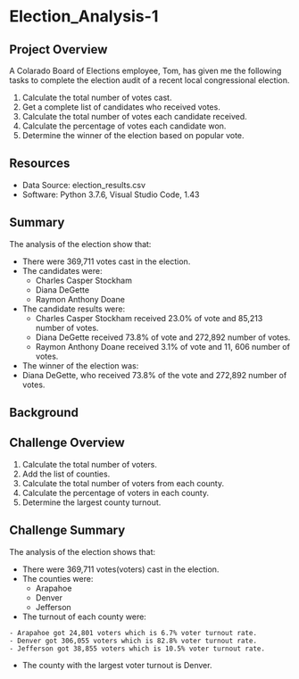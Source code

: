 # Election_Analysis-1

## Project Overview
A Colarado Board of Elections employee, Tom,  has given me the following tasks to complete the election audit of a recent local congressional election.

1. Calculate the total number of votes cast.
2. Get a complete list of candidates who received votes.
3. Calculate the total number of votes each candidate received.
4. Calculate the percentage of votes each candidate won.
5. Determine the winner of the election based on popular vote.

## Resources
- Data Source: election_results.csv
- Software: Python 3.7.6, Visual Studio Code, 1.43

## Summary
The analysis of the election show that:
- There were 369,711 votes cast in the election.
- The candidates were:
  - Charles Casper Stockham
  - Diana DeGette
  - Raymon Anthony Doane
- The candidate results were:
  - Charles Casper Stockham received 23.0% of vote and 85,213 number of votes.
  - Diana DeGette received 73.8% of vote and 272,892 number of votes.
  - Raymon Anthony Doane received 3.1% of vote and 11, 606 number of votes.
 - The winner of the election was:
  - Diana DeGette, who received 73.8% of the vote and 272,892 number of votes.
  
  ## Background 
  
  ## Challenge Overview
  1. Calculate the total number of voters.
  2. Add the list of counties.
  3. Calculate the total number of voters from each county.
  4. Calculate the percentage of voters in each county.
  5. Determine the largest county turnout.
  
  ## Challenge Summary
  The analysis of the election shows that:
  - There were 369,711 votes(voters) cast in the election.
  - The counties were:
    - Arapahoe
    - Denver
    - Jefferson
   - The turnout of each county were:
   
    - Arapahoe got 24,801 voters which is 6.7% voter turnout rate.
    - Denver got 306,055 voters which is 82.8% voter turnout rate.
    - Jefferson got 38,855 voters which is 10.5% voter turnout rate.
    
   - The county with the largest voter turnout is Denver.
